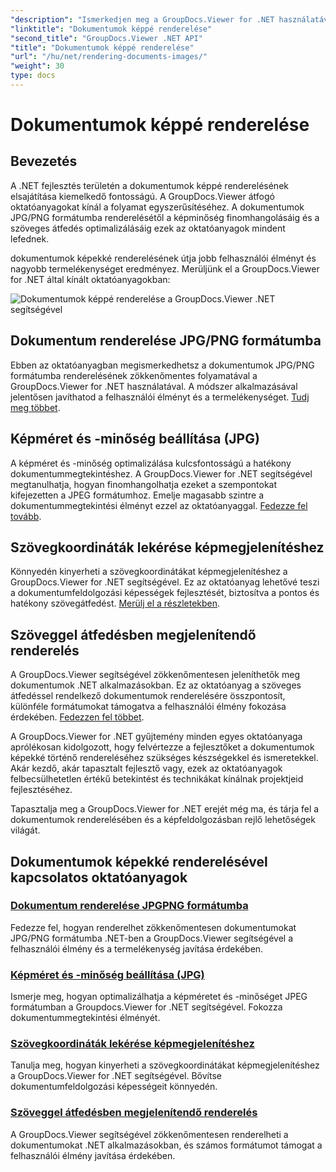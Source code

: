 ```yaml
---
"description": "Ismerkedjen meg a GroupDocs.Viewer for .NET használatával dokumentumok képekké renderelésével kapcsolatos oktatóanyagokkal. Optimalizálja a képminőséget, kinyerje a szövegkoordinátákat és fokozza a felhasználói élményt."
"linktitle": "Dokumentumok képpé renderelése"
"second_title": "GroupDocs.Viewer .NET API"
"title": "Dokumentumok képpé renderelése"
"url": "/hu/net/rendering-documents-images/"
"weight": 30
type: docs
---
```

# Dokumentumok képpé renderelése

## Bevezetés

A .NET fejlesztés területén a dokumentumok képpé renderelésének elsajátítása kiemelkedő fontosságú. A GroupDocs.Viewer átfogó oktatóanyagokat kínál a folyamat egyszerűsítéséhez. A dokumentumok JPG/PNG formátumba renderelésétől a képminőség finomhangolásáig és a szöveges átfedés optimalizálásáig ezek az oktatóanyagok mindent lefednek.

dokumentumok képekké renderelésének útja jobb felhasználói élményt és nagyobb termelékenységet eredményez. Merüljünk el a GroupDocs.Viewer for .NET által kínált oktatóanyagokban:

![Dokumentumok képpé renderelése a GroupDocs.Viewer .NET segítségével](/viewer/rendering-documents-images/image.png)

## Dokumentum renderelése JPG/PNG formátumba
Ebben az oktatóanyagban megismerkedhetsz a dokumentumok JPG/PNG formátumba renderelésének zökkenőmentes folyamatával a GroupDocs.Viewer for .NET használatával. A módszer alkalmazásával jelentősen javíthatod a felhasználói élményt és a termelékenységet. [Tudj meg többet](./render-jpg-png/).

## Képméret és -minőség beállítása (JPG)
A képméret és -minőség optimalizálása kulcsfontosságú a hatékony dokumentummegtekintéshez. A GroupDocs.Viewer for .NET segítségével megtanulhatja, hogyan finomhangolhatja ezeket a szempontokat kifejezetten a JPEG formátumhoz. Emelje magasabb szintre a dokumentummegtekintési élményt ezzel az oktatóanyaggal. [Fedezze fel tovább](./adjust-image-size-and-quality-jpg/).

## Szövegkoordináták lekérése képmegjelenítéshez
Könnyedén kinyerheti a szövegkoordinátákat képmegjelenítéshez a GroupDocs.Viewer for .NET segítségével. Ez az oktatóanyag lehetővé teszi a dokumentumfeldolgozási képességek fejlesztését, biztosítva a pontos és hatékony szövegátfedést. [Merülj el a részletekben](./get-text-coordinates-image/).

## Szöveggel átfedésben megjelenítendő renderelés
A GroupDocs.Viewer segítségével zökkenőmentesen jeleníthetők meg dokumentumok .NET alkalmazásokban. Ez az oktatóanyag a szöveges átfedéssel rendelkező dokumentumok renderelésére összpontosít, különféle formátumokat támogatva a felhasználói élmény fokozása érdekében. [Fedezzen fel többet](./render-with-text-overlay/).

A GroupDocs.Viewer for .NET gyűjtemény minden egyes oktatóanyaga aprólékosan kidolgozott, hogy felvértezze a fejlesztőket a dokumentumok képekké történő rendereléséhez szükséges készségekkel és ismeretekkel. Akár kezdő, akár tapasztalt fejlesztő vagy, ezek az oktatóanyagok felbecsülhetetlen értékű betekintést és technikákat kínálnak projektjeid fejlesztéséhez.

Tapasztalja meg a GroupDocs.Viewer for .NET erejét még ma, és tárja fel a dokumentumok renderelésében és a képfeldolgozásban rejlő lehetőségek világát.

## Dokumentumok képekké renderelésével kapcsolatos oktatóanyagok
### [Dokumentum renderelése JPGPNG formátumba](./render-jpg-png/)
Fedezze fel, hogyan renderelhet zökkenőmentesen dokumentumokat JPG/PNG formátumba .NET-ben a GroupDocs.Viewer segítségével a felhasználói élmény és a termelékenység javítása érdekében.
### [Képméret és -minőség beállítása (JPG)](./adjust-image-size-and-quality-jpg/)
Ismerje meg, hogyan optimalizálhatja a képméretet és -minőséget JPEG formátumban a Groupdocs.Viewer for .NET segítségével. Fokozza dokumentummegtekintési élményét.
### [Szövegkoordináták lekérése képmegjelenítéshez](./get-text-coordinates-image/)
Tanulja meg, hogyan kinyerheti a szövegkoordinátákat képmegjelenítéshez a GroupDocs.Viewer for .NET segítségével. Bővítse dokumentumfeldolgozási képességeit könnyedén.
### [Szöveggel átfedésben megjelenítendő renderelés](./render-with-text-overlay/)
A GroupDocs.Viewer segítségével zökkenőmentesen renderelheti a dokumentumokat .NET alkalmazásokban, és számos formátumot támogat a felhasználói élmény javítása érdekében.